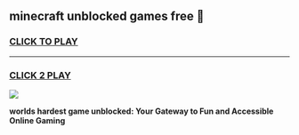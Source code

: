 
## minecraft unblocked games free 👋
<h3>
<a href="https://premium.freeplayer.one?title=minecraft_unblocked_games_free&ref=13F">CLICK TO PLAY</a></h3>
<hr>

<h3>
<a href="https://premium.freeplayer.one?title=minecraft_unblocked_games_free&ref=13F">CLICK 2 PLAY</a>
  
</h3>

<a href="https://premium.freeplayer.one?title=minecraft_unblocked_games_free&ref=12F/"><img src="https://clearcache.store/games.png"></a>


**worlds hardest game unblocked: Your Gateway to Fun and Accessible Online Gaming**
